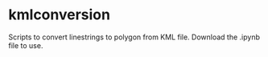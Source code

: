 # kmlconversion
Scripts to convert linestrings to polygon from KML file.
Download the .ipynb file to use.
